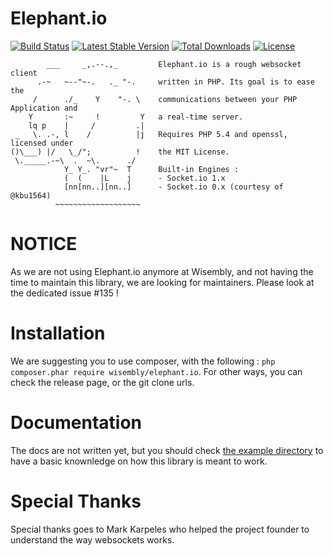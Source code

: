Elephant.io
===========
[![Build Status](https://travis-ci.org/ghabxph/elephant.io.svg?branch=master)](https://travis-ci.org/ghabxph/elephant.io)
[![Latest Stable Version](https://poser.pugx.org/ghabxph/elephant.io/v/stable.svg)](https://packagist.org/packages/ghabxph/elephant.io)
[![Total Downloads](https://poser.pugx.org/ghabxph/elephant.io/downloads.svg)](https://packagist.org/packages/ghabxph/elephant.io) 
[![License](https://poser.pugx.org/wisembly/elephant.io/license.svg)](https://packagist.org/packages/wisembly/elephant.io)

```
        ___     _,.--.,_         Elephant.io is a rough websocket client
      .-~   ~--"~-.   ._ "-.     written in PHP. Its goal is to ease the
     /      ./_    Y    "-. \    communications between your PHP Application and
    Y       :~     !         Y   a real-time server.
    lq p    |     /         .|
 _   \. .-, l    /          |j   Requires PHP 5.4 and openssl, licensed under
()\___) |/   \_/";          !    the MIT License.
 \._____.-~\  .  ~\.      ./
            Y_ Y_. "vr"~  T      Built-in Engines :
            (  (    |L    j      - Socket.io 1.x
            [nn[nn..][nn..]      - Socket.io 0.x (courtesy of @kbu1564)
          ~~~~~~~~~~~~~~~~~~~
```

NOTICE
======
As we are not using Elephant.io anymore at Wisembly, and not having the time to
maintain this library, we are looking for maintainers. Please look at the dedicated
issue #135 !

Installation
============
We are suggesting you to use composer, with the following : `php composer.phar require wisembly/elephant.io`. For other ways, you can check the release page, or the git clone urls.

Documentation
=============
The docs are not written yet, but you should check [the example directory](https://github.com/Wisembly/elephant.io/tree/master/example)
to have a basic knownledge on how this library is meant to work.

Special Thanks
==============
Special thanks goes to Mark Karpeles who helped the project founder to understand the way websockets works.
